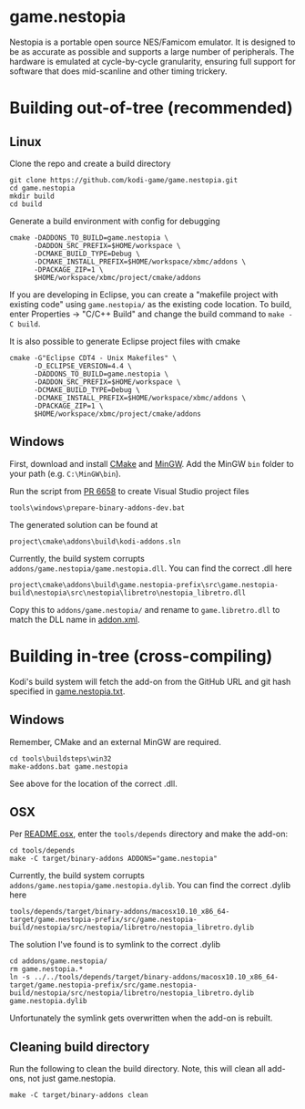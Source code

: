 # game.nestopia

Nestopia is a portable open source NES/Famicom emulator. It is designed to be as accurate as possible and supports a large number of peripherals. The hardware is emulated at cycle-by-cycle granularity, ensuring full support for software that does mid-scanline and other timing trickery.

# Building out-of-tree (recommended)

## Linux

Clone the repo and create a build directory

```shell
git clone https://github.com/kodi-game/game.nestopia.git
cd game.nestopia
mkdir build
cd build
```

Generate a build environment with config for debugging

```shell
cmake -DADDONS_TO_BUILD=game.nestopia \
      -DADDON_SRC_PREFIX=$HOME/workspace \
      -DCMAKE_BUILD_TYPE=Debug \
      -DCMAKE_INSTALL_PREFIX=$HOME/workspace/xbmc/addons \
      -DPACKAGE_ZIP=1 \
      $HOME/workspace/xbmc/project/cmake/addons
```

If you are developing in Eclipse, you can create a "makefile project with existing code" using `game.nestopia/` as the existing code location. To build, enter Properties -> "C/C++ Build" and change the build command to `make -C build`.

It is also possible to generate Eclipse project files with cmake

```shell
cmake -G"Eclipse CDT4 - Unix Makefiles" \
      -D_ECLIPSE_VERSION=4.4 \
      -DADDONS_TO_BUILD=game.nestopia \
      -DADDON_SRC_PREFIX=$HOME/workspace \
      -DCMAKE_BUILD_TYPE=Debug \
      -DCMAKE_INSTALL_PREFIX=$HOME/workspace/xbmc/addons \
      -DPACKAGE_ZIP=1 \
      $HOME/workspace/xbmc/project/cmake/addons
```

## Windows

First, download and install [CMake](http://www.cmake.org/download/) and [MinGW](http://www.mingw.org/). Add the MinGW `bin` folder to your path (e.g. `C:\MinGW\bin`).

Run the script from [PR 6658](https://github.com/xbmc/xbmc/pull/6658) to create Visual Studio project files

```
tools\windows\prepare-binary-addons-dev.bat
```

The generated solution can be found at

```
project\cmake\addons\build\kodi-addons.sln
```

Currently, the build system corrupts `addons/game.nestopia/game.nestopia.dll`. You can find the correct .dll here

```
project\cmake\addons\build\game.nestopia-prefix\src\game.nestopia-build\nestopia\src\nestopia\libretro\nestopia_libretro.dll
```

Copy this to `addons/game.nestopia/` and rename to `game.libretro.dll` to match the DLL name in [addon.xml](https://github.com/kodi-game/game.nestopia/blob/master/game.nestopia/addon.xml).

# Building in-tree (cross-compiling)

Kodi's build system will fetch the add-on from the GitHub URL and git hash specified in [game.nestopia.txt](https://github.com/garbear/xbmc/blob/retroplayer-15alpha2/project/cmake/addons/addons/game.nestopia/game.nestopia.txt).

## Windows

Remember, CMake and an external MinGW are required.

```shell
cd tools\buildsteps\win32
make-addons.bat game.nestopia
```

See above for the location of the correct .dll.

## OSX

Per [README.osx](https://github.com/garbear/xbmc/blob/retroplayer-15alpha2/docs/README.osx), enter the `tools/depends` directory and make the add-on:

```shell
cd tools/depends
make -C target/binary-addons ADDONS="game.nestopia"
```
Currently, the build system corrupts `addons/game.nestopia/game.nestopia.dylib`. You can find the correct .dylib here

```
tools/depends/target/binary-addons/macosx10.10_x86_64-target/game.nestopia-prefix/src/game.nestopia-build/nestopia/src/nestopia/libretro/nestopia_libretro.dylib
```

The solution I've found is to symlink to the correct .dylib

```shell
cd addons/game.nestopia/
rm game.nestopia.*
ln -s ../../tools/depends/target/binary-addons/macosx10.10_x86_64-target/game.nestopia-prefix/src/game.nestopia-build/nestopia/src/nestopia/libretro/nestopia_libretro.dylib   game.nestopia.dylib
```

Unfortunately the symlink gets overwritten when the add-on is rebuilt.

## Cleaning build directory

Run the following to clean the build directory. Note, this will clean all add-ons, not just game.nestopia.

```shell
make -C target/binary-addons clean
```
